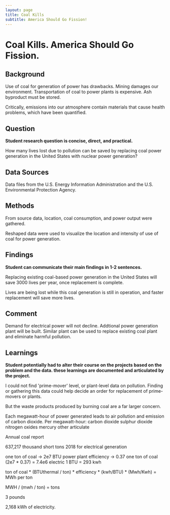 ```yaml
---
layout: page
title: Coal Kills
subtitle: America Should Go Fission!
---
```

# Coal Kills. America Should Go Fission.

## Background 
Use of coal for generation of power has drawbacks. Mining damages our environment. Transportation of coal to power plants is expensive. Ash byproduct must be stored.

Critically, emissions into our atmosphere contain materials that cause health problems, which have been quantified.

## Question
**Student research question is 
concise, 
direct, and 
practical.**

How many lives lost due to pollution can be saved by replacing coal power generation in the United States with nuclear power generation?

## Data Sources

Data files from the U.S. Energy Information Administration and the U.S. Environmental Protection Agency.

## Methods

From source data, location, coal consumption, and power output were gathered.

Reshaped data were used to visualize the location and intensity of use of coal for power generation.

## Findings
**Student can communicate their main findings in 1-2 sentences.**

Replacing existing coal-based power generation in the United States will save 3000 lives per year, once replacement is complete. 

Lives are being lost while this coal generation is still in operation, and faster replacement will save more lives.

## Comment
Demand for electrical power will not decline. Addtional power generation plant will be built. Similar plant can be used to replace existing coal plant and eliminate harmful pollution.

## Learnings
**Student potentially had to alter their course on the projects based on the problem and the data. these learnings are documented and articulated by the project.**

I could not find 'prime-mover' level, or plant-level data on pollution. Finding or gathering this data could help decide an order for replacement of prime-movers or plants.






But the waste products produced by burning coal are a far larger concern.

Each megawatt-hour of power generated leads to air pollution and emission of carbon dioxide. Per megawatt-hour:
carbon dioxide
sulphur dioxide
nitrogen oxides
mercury
other articulate 


Annual coal report

637,217 thousand short tons 2018 for electrical generation






one ton of coal -> 2e7 BTU
power plant efficiency -> 0.37
one ton of coal (2e7 * 0.37) = 7.4e6 electric
1 BTU = 293 kwh

ton of coal * (BTUthermal / ton) * efficiency * (kwh/BTU) * (Mwh/Kwh) = MWh per ton

MWH / (mwh / ton) = tons



3 pounds 


2,168 kWh of electricity.


